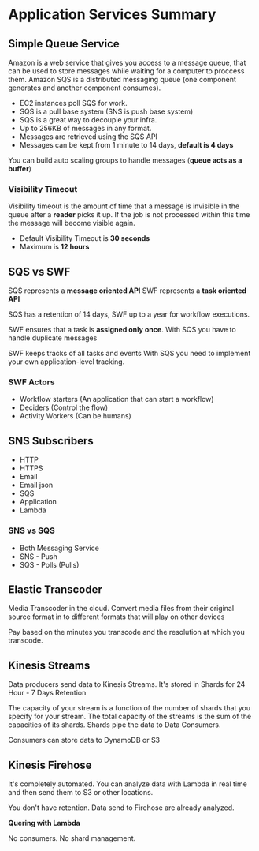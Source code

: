 # Application Services Summary

## Simple Queue Service

Amazon is a web service that gives you access to a message queue, that can be used to store messages while waiting for a computer to proccess them.
Amazon SQS is a distributed messaging queue (one component generates and another component consumes).

- EC2 instances poll SQS for work.
- SQS is a pull base system (SNS is push base system)
- SQS is a great way to decouple your infra.
- Up to 256KB of messages in any format.
- Messages are retrieved using the SQS API
- Messages can be kept from 1 minute to 14 days, **default is 4 days**

You can build auto scaling groups to handle messages (**queue acts as a buffer**)

### Visibility Timeout

Visibility timeout is the amount of time that a message is invisible in the queue after a **reader** picks it up. If the job is not processed within this time the message will become visible again.

- Default Visibility Timeout is **30 seconds**
- Maximum is **12 hours**

## SQS vs SWF

SQS represents a **message oriented API**
SWF represents a **task oriented API**

SQS has a retention of 14 days,
SWF up to a year for workflow executions.

SWF ensures that a task is **assigned only once**.
With SQS you have to handle duplicate messages

SWF keeps tracks of all tasks and events
With SQS you need to implement your own application-level tracking.

### SWF Actors

- Workflow starters (An application that can start a workflow)
- Deciders (Control the flow)
- Activity Workers (Can be humans)

## SNS Subscribers

- HTTP
- HTTPS
- Email
- Email json
- SQS
- Application
- Lambda

### SNS vs SQS

- Both Messaging Service
- SNS - Push
- SQS - Polls (Pulls)

## Elastic Transcoder

Media Transcoder in the cloud.
Convert media files from their original source format in to different formats that will play on other devices

Pay based on the minutes you transcode and the resolution at which you transcode.

## Kinesis Streams

Data producers send data to Kinesis Streams. It's stored in Shards for 24 Hour - 7 Days Retention

The capacity of your stream is a function of the number of shards that you specify for your stream. The total capacity of the streams is the sum of the capacities of its shards.
Shards pipe the data to Data Consumers.

Consumers can store data to DynamoDB or S3

## Kinesis Firehose

It's completely automated. You can analyze data with Lambda in real time and then send them to S3 or other locations.

You don't have retention. Data send to Firehose are already analyzed.

**Quering with Lambda**

No consumers. No shard management.
